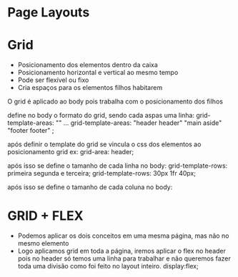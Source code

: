 # Page Layouts


# Grid
* Posicionamento dos elementos dentro da caixa
* Posicionamento horizontal e vertical ao mesmo tempo
* Pode ser flexível ou fixo
* Cria espaços para os elementos filhos habitarem

O grid é aplicado ao body pois trabalha com o posicionamento dos filhos

define no body o formato do grid, sendo cada aspas uma linha:
grid-template-areas: ""
...
  grid-template-areas: 
  "header header"
  "main aside"
  "footer footer"
  ;

após definir o template do grid se vincula o css dos elementos ao posicionamento grid
ex: grid-area: header;

após isso se define o tamanho de cada linha no body:
grid-template-rows: primeira segunda e terceira;
grid-template-rows: 30px 1fr 40px;

após isso se define o tamanho de cada coluna no body:
#### ####

# GRID + FLEX
 * Podemos aplicar os dois conceitos em uma mesma página, mas não no mesmo elemento
 * Logo aplicamos grid em toda a página, iremos aplicar o flex no header
    pois no header só temos uma linha para trabalhar e não queremos fazer toda uma divisão como foi feito no layout inteiro.
   display:flex;